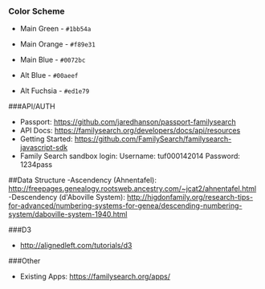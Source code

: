 ### Color Scheme

* Main Green - `#1bb54a`
* Main Orange - `#f89e31`
* Main Blue - `#0072bc`

* Alt Blue - `#00aeef`
* Alt Fuchsia - `#ed1e79`


###API/AUTH
 - Passport: https://github.com/jaredhanson/passport-familysearch
 - API Docs: https://familysearch.org/developers/docs/api/resources
 - Getting Started: https://github.com/FamilySearch/familysearch-javascript-sdk
 - Family Search sandbox login:  Username: tuf000142014 Password: 1234pass

##Data Structure
-Ascendency (Ahnentafel): http://freepages.genealogy.rootsweb.ancestry.com/~jcat2/ahnentafel.html
-Descendency (d'Aboville System): http://higdonfamily.org/research-tips-for-advanced/numbering-systems-for-genea/descending-numbering-system/daboville-system-1940.html



###D3
 - http://alignedleft.com/tutorials/d3

###Other
 - Existing Apps: https://familysearch.org/apps/
